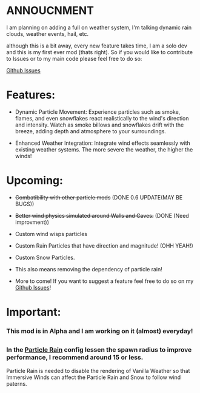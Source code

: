 # ANNOUCNMENT
I am planning on adding a full on weather system, I'm talking dynamic rain clouds, weather events, hail, etc.

although this is a bit away, every new feature takes time, I am a solo dev and this is my first ever mod (thats right). So if you would like to contribute to Issues or to my main code please feel free to do so:

[Github Issues](https://github.com/wVibzz/ImmersiveWinds/issues)


# Features:

- Dynamic Particle Movement: Experience particles such as smoke, flames, and even snowflakes react realistically to the wind's direction and intensity. Watch as smoke billows and snowflakes drift with the breeze, adding depth and atmosphere to your surroundings.
  
- Enhanced Weather Integration: Integrate wind effects seamlessly with existing weather systems. The more severe the weather, the higher the winds!

# Upcoming:

- ~~Combatibility with other particle mods~~ (DONE 0.6 UPDATE(MAY BE BUGS))
- ~~Better wind physics simulated around Walls and Caves.~~ (DONE (Need improvment))
- Custom wind wisps particles
- Custom Rain Particles that have direction and magnitude! (OHH YEAH!)
- Custom Snow Particles.
- This also means removing the dependency of particle rain!
  
- More to come! If you want to suggest a feature feel free to do so on my [Github Issues](https://github.com/wVibzz/ImmersiveWinds/issues)!

# Important:
### This mod is in Alpha and I am working on it (almost) everyday!
##
### **In the [Particle Rain](https://modrinth.com/mod/particle-rain) config lessen the spawn radius to improve performance, I recommend around 15 or less.**

Particle Rain is needed to disable the rendering of Vanilla Weather so that Immersive Winds can affect the Particle Rain and Snow to follow wind paterns.
